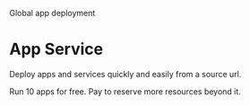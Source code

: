 Global app deployment

# App Service

Deploy apps and services quickly and easily from a source url.

Run 10 apps for free. Pay to reserve more resources beyond it.
